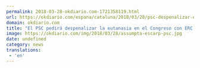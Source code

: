 ```yaml
---
permalink: 2018-03-28-okdiario.com-1721358119.html
url: https://okdiario.com/espana/cataluna/2018/03/28/psc-despenalizar-eutanasia-congreso-erc-podemos-2038939
domain: okdiario.com
title: "El PSC pedirá despenalizar la eutanasia en el Congreso con ERC y Podemos"
image: https://okdiario.com/img/2018/03/28/assumpta-escarp-psc.jpg
date: undefined
category: news
translations: 
 - 'en'
---
```


